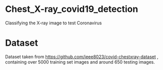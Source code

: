 # Chest_X-ray_covid19_detection
Classifying the X-ray image to test Coronavirus

# Dataset
Dataset taken from https://github.com/ieee8023/covid-chestxray-dataset , containing over 5000 training set images and around 650 testing images.
